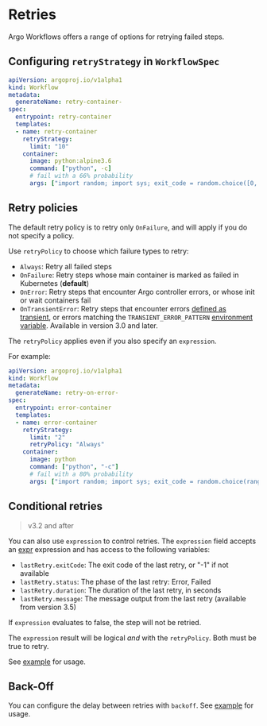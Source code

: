 # Retries

Argo Workflows offers a range of options for retrying failed steps.

## Configuring `retryStrategy` in `WorkflowSpec`

```yaml
apiVersion: argoproj.io/v1alpha1
kind: Workflow
metadata:
  generateName: retry-container-
spec:
  entrypoint: retry-container
  templates:
  - name: retry-container
    retryStrategy:
      limit: "10"
    container:
      image: python:alpine3.6
      command: ["python", -c]
      # fail with a 66% probability
      args: ["import random; import sys; exit_code = random.choice([0, 1, 1]); sys.exit(exit_code)"]
```

## Retry policies

The default retry policy is to retry only `OnFailure`, and will apply if you do not specify a policy.

Use `retryPolicy` to choose which failure types to retry:

- `Always`: Retry all failed steps
- `OnFailure`: Retry steps whose main container is marked as failed in Kubernetes (**default**)
- `OnError`: Retry steps that encounter Argo controller errors, or whose init or wait containers fail
- `OnTransientError`: Retry steps that encounter errors [defined as transient](https://github.com/argoproj/argo-workflows/blob/master/util/errors/errors.go), or errors matching the `TRANSIENT_ERROR_PATTERN` [environment variable](https://argoproj.github.io/argo-workflows/environment-variables/). Available in version 3.0 and later.

The `retryPolicy` applies even if you also specify an `expression`.

For example:

```yaml
apiVersion: argoproj.io/v1alpha1
kind: Workflow
metadata:
  generateName: retry-on-error-
spec:
  entrypoint: error-container
  templates:
  - name: error-container
    retryStrategy:
      limit: "2"
      retryPolicy: "Always"
    container:
      image: python
      command: ["python", "-c"]
      # fail with a 80% probability
      args: ["import random; import sys; exit_code = random.choice(range(0, 5)); sys.exit(exit_code)"]
```

## Conditional retries

> v3.2 and after

You can also use `expression` to control retries. The `expression` field
accepts an [expr](https://github.com/antonmedv/expr) expression and has
access to the following variables:

- `lastRetry.exitCode`: The exit code of the last retry, or "-1" if not available
- `lastRetry.status`: The phase of the last retry: Error, Failed
- `lastRetry.duration`: The duration of the last retry, in seconds
- `lastRetry.message`: The message output from the last retry (available from version 3.5)

If `expression` evaluates to false, the step will not be retried.

The `expression` result will be logical *and* with the `retryPolicy`. Both must be true to retry.

See [example](https://raw.githubusercontent.com/argoproj/argo-workflows/master/examples/retry-conditional.yaml) for usage.

## Back-Off

You can configure the delay between retries with `backoff`. See [example](https://raw.githubusercontent.com/argoproj/argo-workflows/master/examples/retry-backoff.yaml) for usage.
